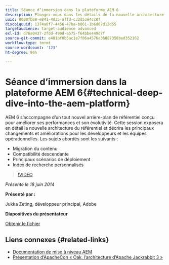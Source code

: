 ```yaml
---
title: Séance d’immersion dans la plateforme AEM 6
description: Plongez-vous dans les détails de la nouvelle architecture du référentiel et découvrez les principaux changements et améliorations pour les développeurs et les équipes opérationnelles.
uuid: 8038fb68-e841-4d35-affd-c32d53e4cc8f
discoiquuid: 1374a0f7-4456-47ba-b061-1b6d67d12d55
targetaudience: target-audience advanced
exl-id: d76a0437-2fdd-490d-a575-f64bbe449d7f
source-git-commit: e401bf0b5ac1e7f06a4576e36887358bed352162
workflow-type: tm+mt
source-wordcount: '123'
ht-degree: 96%

---
```


# Séance d’immersion dans la plateforme AEM 6{#technical-deep-dive-into-the-aem-platform}

AEM 6 s’accompagne d’un tout nouvel arrière-plan de référentiel conçu pour améliorer ses performances et son évolutivité. Cette session exposera en détail la nouvelle architecture du référentiel et décrira les principaux changements et améliorations pour les développeurs et les équipes opérationnelles. Les sujets abordés sont les suivants :

* Migration du contenu
* Compatibilité descendante
* Principaux scénarios de déploiement
* Index de recherche personnalisés

>[!VIDEO](https://video.tv.adobe.com/v/19518/?quality=9)

*Présenté le 18 juin 2014*

**Présenté par :**

Jukka Zeting, développeur principal, Adobe

**Diapositives du présentateur**

[Obtenir le fichier](assets/technical-deep-dive-of-the-aem-6-platform.pdf)

## Liens connexes {#related-links}

* [Documentation de mise à niveau AEM](https://docs.adobe.com/content/docs/fr/aem/6-0/deploy/upgrade.html )
* [Présentation d’ApacheCon « Oak, l’architecture d’Apache Jackrabbit 3 »](https://www.slideshare.net/jukka/oak-the-architecture-of-apache-jackrabbit-3)
